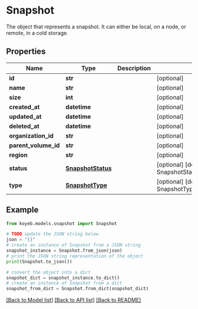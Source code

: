 # Snapshot

The object that represents a snapshot. It can either be local, on a node, or remote, in a cold storage.

## Properties

Name | Type | Description | Notes
------------ | ------------- | ------------- | -------------
**id** | **str** |  | [optional] 
**name** | **str** |  | [optional] 
**size** | **int** |  | [optional] 
**created_at** | **datetime** |  | [optional] 
**updated_at** | **datetime** |  | [optional] 
**deleted_at** | **datetime** |  | [optional] 
**organization_id** | **str** |  | [optional] 
**parent_volume_id** | **str** |  | [optional] 
**region** | **str** |  | [optional] 
**status** | [**SnapshotStatus**](SnapshotStatus.md) |  | [optional] [default to SnapshotStatus.SNAPSHOT_STATUS_INVALID]
**type** | [**SnapshotType**](SnapshotType.md) |  | [optional] [default to SnapshotType.SNAPSHOT_TYPE_INVALID]

## Example

```python
from koyeb.models.snapshot import Snapshot

# TODO update the JSON string below
json = "{}"
# create an instance of Snapshot from a JSON string
snapshot_instance = Snapshot.from_json(json)
# print the JSON string representation of the object
print(Snapshot.to_json())

# convert the object into a dict
snapshot_dict = snapshot_instance.to_dict()
# create an instance of Snapshot from a dict
snapshot_from_dict = Snapshot.from_dict(snapshot_dict)
```
[[Back to Model list]](../README.md#documentation-for-models) [[Back to API list]](../README.md#documentation-for-api-endpoints) [[Back to README]](../README.md)


